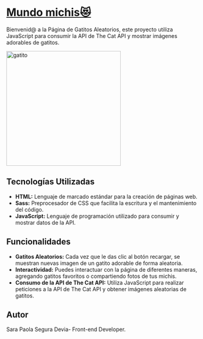 # [Mundo michis😻](https://sarasegura.github.io/pagina-gatitos-aleatorios/)
Bienvenid@ a la Página de Gatitos Aleatorios, este proyecto utiliza JavaScript para consumir la API de The Cat API y mostrar imágenes adorables de gatitos.

[<img src="https://github.com/sarasegura/pagina-gatitos-aleatorios/assets/137323950/f33b5177-db55-44e7-abc0-69848d933b75" alt="gatito" width="300px">](https://sarasegura.github.io/pagina-gatitos-aleatorios/)




## Tecnologías Utilizadas

- **HTML:** Lenguaje de marcado estándar para la creación de páginas web.
- **Sass:** Preprocesador de CSS que facilita la escritura y el mantenimiento del código.
- **JavaScript:** Lenguaje de programación utilizado para consumir y mostrar datos de la API.

## Funcionalidades

- **Gatitos Aleatorios:** Cada vez que le das  clic al botón recargar, se muestran nuevas imagen de un gatito adorable de forma aleatoria.
- **Interactividad:** Puedes interactuar con la página de diferentes maneras, agregando gatitos favoritos o compartiendo fotos de tus michis.
- **Consumo de la API de The Cat API:** Utiliza JavaScript para realizar peticiones a la API de The Cat API y obtener imágenes aleatorias de gatitos.

## Autor
Sara Paola Segura Devia- Front-end Developer.
